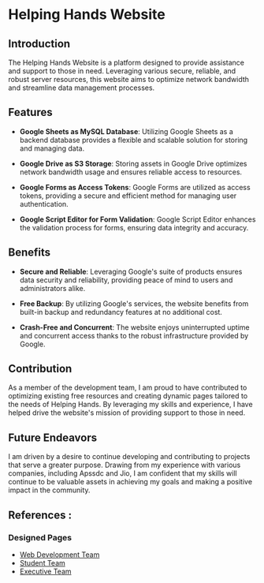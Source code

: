 # Helping Hands Website

## Introduction

The Helping Hands Website is a platform designed to provide assistance and support to those in need. Leveraging various secure, reliable, and robust server resources, this website aims to optimize network bandwidth and streamline data management processes.

## Features

- **Google Sheets as MySQL Database**: Utilizing Google Sheets as a backend database provides a flexible and scalable solution for storing and managing data.
  
- **Google Drive as S3 Storage**: Storing assets in Google Drive optimizes network bandwidth usage and ensures reliable access to resources.
  
- **Google Forms as Access Tokens**: Google Forms are utilized as access tokens, providing a secure and efficient method for managing user authentication.
  
- **Google Script Editor for Form Validation**: Google Script Editor enhances the validation process for forms, ensuring data integrity and accuracy.

## Benefits

- **Secure and Reliable**: Leveraging Google's suite of products ensures data security and reliability, providing peace of mind to users and administrators alike.
  
- **Free Backup**: By utilizing Google's services, the website benefits from built-in backup and redundancy features at no additional cost.
  
- **Crash-Free and Concurrent**: The website enjoys uninterrupted uptime and concurrent access thanks to the robust infrastructure provided by Google.

## Contribution

As a member of the development team, I am proud to have contributed to optimizing existing free resources and creating dynamic pages tailored to the needs of Helping Hands. By leveraging my skills and experience, I have helped drive the website's mission of providing support to those in need.

## Future Endeavors

I am driven by a desire to continue developing and contributing to projects that serve a greater purpose. Drawing from my experience with various companies, including Apssdc and Jio, I am confident that my skills will continue to be valuable assets in achieving my goals and making a positive impact in the community.

## References : 
### Designed Pages

- [Web Development Team](https://helpinghandsrguktn.org/people/web.html)
- [Student Team](https://helpinghandsrguktn.org/people/student.html)
- [Executive Team](https://helpinghandsrguktn.org/people/executive.html)

